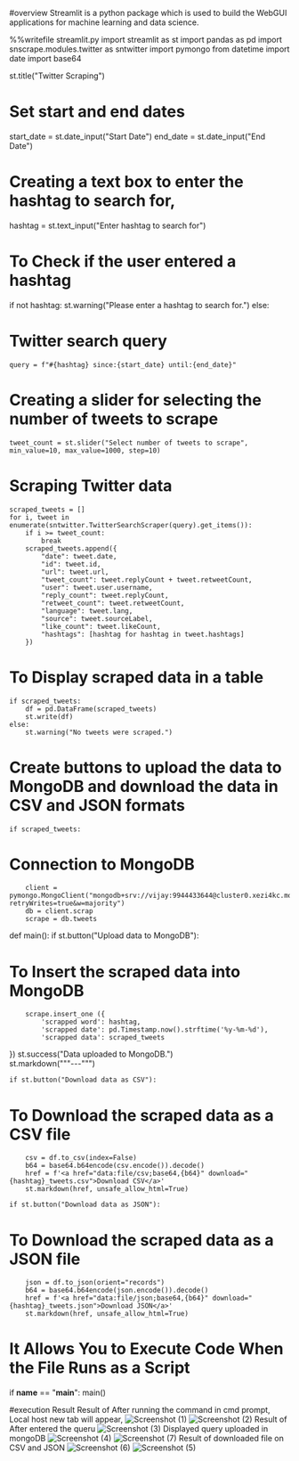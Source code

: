    #overview 
Streamlit is a python package which is used to build the WebGUI applications for machine learning and data science.


%%writefile streamlit.py
import streamlit as st
import pandas as pd
import snscrape.modules.twitter as sntwitter
import pymongo
from datetime import date
import base64

st.title("Twitter Scraping")
# Set start and end dates
start_date = st.date_input("Start Date")
end_date = st.date_input("End Date")
# Creating a text box to enter the hashtag to search for,
hashtag = st.text_input("Enter hashtag to search for")

# To Check if the user entered a hashtag
if not hashtag:
    st.warning("Please enter a hashtag to search for.")
else:
# Twitter search query
    query = f"#{hashtag} since:{start_date} until:{end_date}"

# Creating a slider for selecting the number of tweets to scrape
    tweet_count = st.slider("Select number of tweets to scrape", min_value=10, max_value=1000, step=10)

# Scraping Twitter data
    scraped_tweets = []
    for i, tweet in enumerate(sntwitter.TwitterSearchScraper(query).get_items()):
        if i >= tweet_count:
            break
        scraped_tweets.append({
            "date": tweet.date,
            "id": tweet.id,
            "url": tweet.url,
            "tweet_count": tweet.replyCount + tweet.retweetCount,
            "user": tweet.user.username,
            "reply_count": tweet.replyCount,
            "retweet_count": tweet.retweetCount,
            "language": tweet.lang,
            "source": tweet.sourceLabel,
            "like_count": tweet.likeCount,
            "hashtags": [hashtag for hashtag in tweet.hashtags]
        })

# To Display scraped data in a table
    if scraped_tweets:
        df = pd.DataFrame(scraped_tweets)
        st.write(df)
    else:
        st.warning("No tweets were scraped.")

# Create buttons to upload the data to MongoDB and download the data in CSV and JSON formats
    if scraped_tweets:
# Connection to MongoDB
        client = pymongo.MongoClient("mongodb+srv://vijay:9944433644@cluster0.xezi4kc.mongodb.net/?retryWrites=true&w=majority")
        db = client.scrap
        scrape = db.tweets
def main():
    if st.button("Upload data to MongoDB"):
# To Insert the scraped data into MongoDB
        scrape.insert_one ({
            'scrapped word': hashtag,
            'scrapped date': pd.Timestamp.now().strftime('%y-%m-%d'),
            'scrapped data': scraped_tweets
})
        st.success("Data uploaded to MongoDB.")   
        st.markdown("""---""")
        
    if st.button("Download data as CSV"):
# To Download the scraped data as a CSV file
        csv = df.to_csv(index=False)
        b64 = base64.b64encode(csv.encode()).decode()
        href = f'<a href="data:file/csv;base64,{b64}" download="{hashtag}_tweets.csv">Download CSV</a>'
        st.markdown(href, unsafe_allow_html=True)
        
    if st.button("Download data as JSON"):
# To Download the scraped data as a JSON file
        json = df.to_json(orient="records")
        b64 = base64.b64encode(json.encode()).decode()
        href = f'<a href="data:file/json;base64,{b64}" download="{hashtag}_tweets.json">Download JSON</a>'
        st.markdown(href, unsafe_allow_html=True)
        
 # It Allows You to Execute Code When the File Runs as a Script         
if __name__ == "__main__":
    main()
  
 #execution Result
    Result of After running the command in cmd prompt, Local host new tab will appear,
 ![Screenshot (1)](https://user-images.githubusercontent.com/125632137/221567935-cfb94c29-f2f5-44cd-8741-4f3eabf0e777.png)
 ![Screenshot (2)](https://user-images.githubusercontent.com/125632137/221570829-fadaed05-b3c4-4010-a822-cc027dcf081d.png)
    Result of After entered the queru
 ![Screenshot (3)](https://user-images.githubusercontent.com/125632137/221571905-5acacf37-4647-4f22-a66d-602d4fa50266.png)
     Displayed query uploaded in mongoDB
 ![Screenshot (4)](https://user-images.githubusercontent.com/125632137/221574142-14253be3-4730-41fc-82c1-fcbb00dc79f1.png)
 ![Screenshot (7)](https://user-images.githubusercontent.com/125632137/221574279-a807f477-15d9-485a-8b68-d06347e9df6c.png)
     Result of downloaded file on CSV and JSON
 ![Screenshot (6)](https://user-images.githubusercontent.com/125632137/221574914-7f949b9a-46e6-4e33-8a19-ff1da8acf458.png)
 ![Screenshot (5)](https://user-images.githubusercontent.com/125632137/221575000-e3742c09-b804-451c-b504-203ed7d66dfd.png)

 

  
  

    
 
    
